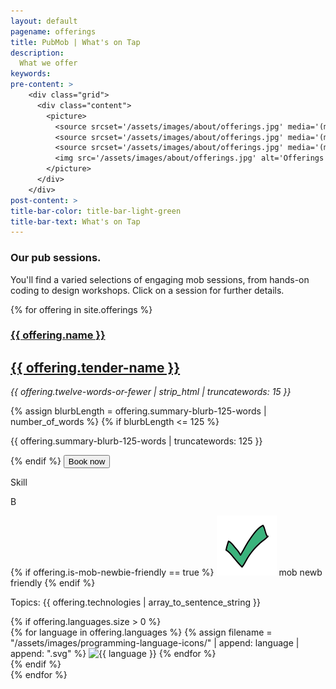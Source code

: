 ```yaml
---
layout: default
pagename: offerings
title: PubMob | What's on Tap
description:
  What we offer
keywords:
pre-content: >
    <div class="grid">
      <div class="content">
        <picture>
          <source srcset='/assets/images/about/offerings.jpg' media='(max-width: 1080px)'>
          <source srcset='/assets/images/about/offerings.jpg' media='(min-width: 960px)'>
          <source srcset='/assets/images/about/offerings.jpg' media='(min-width: 830px'>
          <img src='/assets/images/about/offerings.jpg' alt='Offerings'>
        </picture>
      </div>
    </div>
post-content: >
title-bar-color: title-bar-light-green
title-bar-text: What's on Tap
---
```

<div class="row">
  <div class="heading-title text-center">
    <h3>Our pub sessions.</h3>
    <p class="p-top half-txt">You'll find a varied selections of engaging mob sessions, from hands-on coding to design workshops. Click on a session for further details.</p>
  </div>
</div>

<script type="text/javascript">
  function setTechnologyHeaderText(selectedTechnology) {
    var technologyHeader = document.getElementById('selectedTechnology');
    technologyHeader.innerHTML = `Selected tech: ${selectedTechnology}`
  }

  function renderIfOfferingHasTechnology(div, technologies, selectedTechnology) {
console.log("technologies", technologies);
console.log("selected tech", selectedTechnology);
      div.style.display = (selectedTechnology == 'All' || technologies.includes(selectedTechnology)) 
        ? 'unset' // TODO: does unset work in all browsers?
        : 'none';
  }

  function renderPostsFor(selectedTechnology) {
    var id = 0;
    {% for offering in site.offerings %}
      var offeringDiv = document.getElementById(++id);
      renderIfOfferingHasTechnology(offeringDiv, {{ offering.technologies | jsonify }}, selectedTechnology);
    {% endfor %}
  }

  function filterUsingTechnology(selectedTechnology) {
    setTechnologyHeaderText(selectedTechnology);
    renderPostsFor(selectedTechnology);
  }
</script>

<!--
<div class="offerings">
  <p>Technology filters:</p>
  <div>
    <a id="All" onclick="filterUsingTechnology('All')">*All*</a>
    <a id="TDD" onclick="filterUsingTechnology(this.id)" href="javascript:void(0);">TDD</a>
    <a id="design" onclick="filterUsingTechnology(this.id)" href="javascript:void(0);">design</a>
    <a id="refactoring" onclick="filterUsingTechnology(this.id)" href="javascript:void(0);">refactoring</a>
    <p id="selectedTechnology"></p>
  </div>
<div>
-->   
   
{% for offering in site.offerings %}
<section class="offering">
  <article class="left">
    <h1><a href="{{ offering.id }}">{{ offering.name }}</a></h1>
    <h2><a href="/tenders/{{ offering.tender-id }}">{{ offering.tender-name }}</a></h2>
    <p class="summary"><em>{{ offering.twelve-words-or-fewer | strip_html | truncatewords: 15 }}</em></p>
    {% assign blurbLength = offering.summary-blurb-125-words | number_of_words %}
    {% if blurbLength <= 125 %}
      <p class="longer-description">{{ offering.summary-blurb-125-words | truncatewords: 125 }}</p>
    {% endif %}
    <button>Book now</button>
  </article>
  <article class="right">
    <div class="student-level">
      <div><p class="top">Skill</p> <p class="bottom">B</p></div>
      <div>
        <p class="top"></p> 
        <p class="bottom">
          {% if offering.is-mob-newbie-friendly == true %}
            <img class="icon" src="/assets/images/misc-icons/checkmark.svg"/>
            mob newb friendly
          {% endif %}
        </p>
      </div> 
    </div>
    <div class="topics">
      <p>Topics: {{ offering.technologies | array_to_sentence_string }}</p>
    </div>
    {% if offering.languages.size > 0 %}
      <div class="programming-language">
        <!-- TODO keep consistent size? -->
        <!-- Languages: -->
          {% for language in offering.languages %}
            {% assign filename = "/assets/images/programming-language-icons/" | append: language | append: ".svg" %}
            <img class="icon" title="{{ language }}" src="{{ filename }}" />
          {% endfor %}
      </div>
    {% endif %}
  </article>
</section>
{% endfor %}

<!--

        <div><img src="/assets/images/programming-languages/php.png" /></div>

	    <script type="text/javascript">
	 	   var colors = ['#a6e3b6','#ae9ed9','#9eccd9','#d99ed3','#d99ea4','#d9cd9e','#bcd99e','#b69ed9','#9ec6d9','#9ed9a2','#d5d99e','#d9bf9e'];
	 	   var random_color = colors[Math.floor(Math.random() * colors.length)];
	 	   $('.offer-{{forloop.index}}').css('background-color', random_color);
	    </script>
-->
